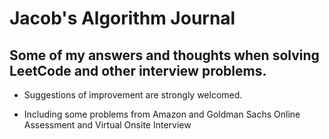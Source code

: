 # Jacob's Algorithm Journal
## Some of my answers and thoughts when solving LeetCode and other interview problems.

- Suggestions of improvement are strongly welcomed.

- Including some problems from Amazon and Goldman Sachs Online Assessment and Virtual Onsite Interview

